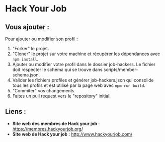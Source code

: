 Hack Your Job
=============

Vous ajouter :
-------------

Pour ajouter ou modifier son profil :

1. "Forker" le projet.
2. "Cloner" le projet sur votre machine et récupérer les dépendances avec `npm install`.
3. Ajouter ou modifier votre profil dans le dossier job-hackers. Le fichier doit respecter le schéma qui se trouve dans scripts/member-schema.json.
4. Valider les fichiers profiles et générer job-hackers.json qui consolide tous les profils et est utilisé par la page web avec `npm run build`.
5. "Commiter" vos changements.
6. Faites un pull request vers le "repository" initial.

Liens :
-------

* **Site web des membres de Hack your job** : <https://membres.hackyourjob.org/>
* **Site web de Hack your job** : <http://www.hackyourjob.com/>

